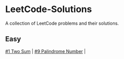 # LeetCode-Solutions
A collection of LeetCode problems and their solutions.
## Easy
[#1 Two Sum](https://github.com/CShatto99/LeetCode-Solutions/blob/master/Easy/TwoSum.java) | [#9 Palindrome Number](https://github.com/CShatto99/LeetCode-Solutions/blob/master/Easy/PalindromeNumber.java) | 
